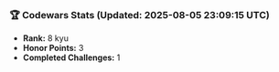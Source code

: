 ### 🏆 Codewars Stats (Updated: 2025-08-05 23:09:15 UTC)

- **Rank:** 8 kyu
- **Honor Points:** 3
- **Completed Challenges:** 1
